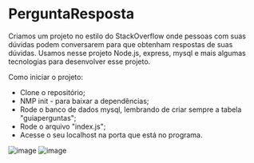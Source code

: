 # PerguntaResposta

Criamos um projeto no estilo do StackOverflow onde pessoas com suas dúvidas podem conversarem para que obtenham respostas de suas dúvidas. Usamos nesse projeto Node.js, express, mysql e mais algumas tecnologias para desenvolver esse projeto.

Como iniciar o projeto:

- Clone o repositório;
- NMP init - para baixar a dependências;
- Rode o banco de dados mysql, lembrando de criar sempre a tabela "guiaperguntas";
- Rode o arquivo "index.js";
- Acesse o seu localhost na porta que está no programa.

![image](https://user-images.githubusercontent.com/51060912/106387558-122d7280-63b9-11eb-8f70-37114f0a9d57.png)
![image](https://user-images.githubusercontent.com/51060912/106387569-1b1e4400-63b9-11eb-970e-d259f96fd939.png)
